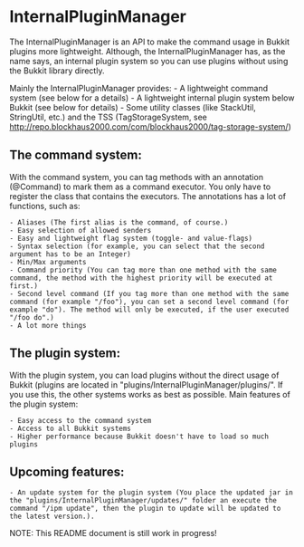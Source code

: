 InternalPluginManager
=====================

The InternalPluginManager is an API to make the command usage in Bukkit plugins more lightweight. Although, the InternalPluginManager has, as the name says, an internal plugin system so you can use plugins without using the Bukkit library directly.

Mainly the InternalPluginManager provides:
	- A lightweight command system (see below for a details)
	- A lightweight internal plugin system below Bukkit (see below for details)
	- Some utility classes (like StackUtil, StringUtil, etc.) and the TSS (TagStorageSystem, see http://repo.blockhaus2000.com/com/blockhaus2000/tag-storage-system/)


The command system:
-------------------
With the command system, you can tag methods with an annotation (@Command) to mark them as a command executor. You only have to register the class that contains the executors.
The annotations has a lot of functions, such as:

	- Aliases (The first alias is the command, of course.)
	- Easy selection of allowed senders
	- Easy and lightweight flag system (toggle- and value-flags)
	- Syntax selection (for example, you can select that the second argument has to be an Integer)
	- Min/Max arguments
	- Command priority (You can tag more than one method with the same command, the method with the highest priority will be executed at first.)
	- Second level command (If you tag more than one method with the same command (for example "/foo"), you can set a second level command (for example "do"). The method will only be executed, if the user executed "/foo do".)
	- A lot more things


The plugin system:
------------------
With the plugin system, you can load plugins without the direct usage of Bukkit (plugins are located in "plugins/InternalPluginManager/plugins/". If you use this, the other systems works as best as possible.
Main features of the plugin system:

	- Easy access to the command system
	- Access to all Bukkit systems
	- Higher performance because Bukkit doesn't have to load so much plugins


Upcoming features:
------------------
	- An update system for the plugin system (You place the updated jar in the "plugins/InternalPluginManager/updates/" folder an execute the command "/ipm update", then the plugin to update will be updated to the latest version.).


NOTE: This README document is still work in progress!
